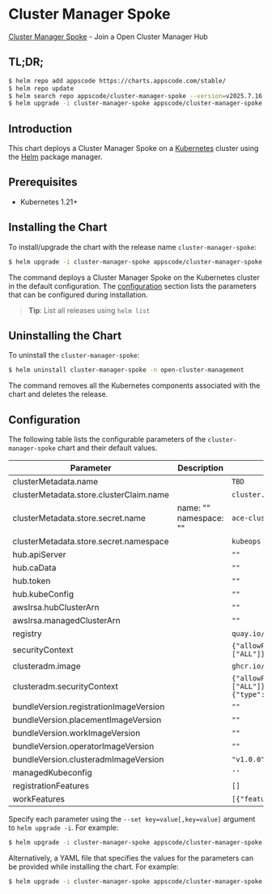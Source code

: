 # Cluster Manager Spoke

[Cluster Manager Spoke](https://github.com/kluster-manager/installer) - Join a Open Cluster Manager Hub

## TL;DR;

```bash
$ helm repo add appscode https://charts.appscode.com/stable/
$ helm repo update
$ helm search repo appscode/cluster-manager-spoke --version=v2025.7.16
$ helm upgrade -i cluster-manager-spoke appscode/cluster-manager-spoke -n open-cluster-management --create-namespace --version=v2025.7.16
```

## Introduction

This chart deploys a Cluster Manager Spoke on a [Kubernetes](http://kubernetes.io) cluster using the [Helm](https://helm.sh) package manager.

## Prerequisites

- Kubernetes 1.21+

## Installing the Chart

To install/upgrade the chart with the release name `cluster-manager-spoke`:

```bash
$ helm upgrade -i cluster-manager-spoke appscode/cluster-manager-spoke -n open-cluster-management --create-namespace --version=v2025.7.16
```

The command deploys a Cluster Manager Spoke on the Kubernetes cluster in the default configuration. The [configuration](#configuration) section lists the parameters that can be configured during installation.

> **Tip**: List all releases using `helm list`

## Uninstalling the Chart

To uninstall the `cluster-manager-spoke`:

```bash
$ helm uninstall cluster-manager-spoke -n open-cluster-management
```

The command removes all the Kubernetes components associated with the chart and deletes the release.

## Configuration

The following table lists the configurable parameters of the `cluster-manager-spoke` chart and their default values.

|                Parameter                |      Description       |                                                                                             Default                                                                                             |
|-----------------------------------------|------------------------|-------------------------------------------------------------------------------------------------------------------------------------------------------------------------------------------------|
| clusterMetadata.name                    |                        | <code>TBD</code>                                                                                                                                                                                |
| clusterMetadata.store.clusterClaim.name |                        | <code>cluster.ace.info</code>                                                                                                                                                                   |
| clusterMetadata.store.secret.name       | name: "" namespace: "" | <code>ace-cluster-info</code>                                                                                                                                                                   |
| clusterMetadata.store.secret.namespace  |                        | <code>kubeops</code>                                                                                                                                                                            |
| hub.apiServer                           |                        | <code>""</code>                                                                                                                                                                                 |
| hub.caData                              |                        | <code>""</code>                                                                                                                                                                                 |
| hub.token                               |                        | <code>""</code>                                                                                                                                                                                 |
| hub.kubeConfig                          |                        | <code>""</code>                                                                                                                                                                                 |
| awsIrsa.hubClusterArn                   |                        | <code>""</code>                                                                                                                                                                                 |
| awsIrsa.managedClusterArn               |                        | <code>""</code>                                                                                                                                                                                 |
| registry                                |                        | <code>quay.io/open-cluster-management</code>                                                                                                                                                    |
| securityContext                         |                        | <code>{"allowPrivilegeEscalation":false,"capabilities":{"drop":["ALL"]},"privileged":false,"runAsNonRoot":true,"seccompProfile":{"type":"RuntimeDefault"}}</code>                               |
| clusteradm.image                        |                        | <code>ghcr.io/kluster-manager/clusteradm</code>                                                                                                                                                 |
| clusteradm.securityContext              |                        | <code>{"allowPrivilegeEscalation":false,"capabilities":{"drop":["ALL"]},"privileged":false,"readOnlyRootFilesystem":true,"runAsNonRoot":true,"seccompProfile":{"type":"RuntimeDefault"}}</code> |
| bundleVersion.registrationImageVersion  |                        | <code>""</code>                                                                                                                                                                                 |
| bundleVersion.placementImageVersion     |                        | <code>""</code>                                                                                                                                                                                 |
| bundleVersion.workImageVersion          |                        | <code>""</code>                                                                                                                                                                                 |
| bundleVersion.operatorImageVersion      |                        | <code>""</code>                                                                                                                                                                                 |
| bundleVersion.clusteradmImageVersion    |                        | <code>"v1.0.0"</code>                                                                                                                                                                           |
| managedKubeconfig                       |                        | <code>''</code>                                                                                                                                                                                 |
| registrationFeatures                    |                        | <code>[]</code>                                                                                                                                                                                 |
| workFeatures                            |                        | <code>[{"feature":"RawFeedbackJsonString","mode":"Enable"}]</code>                                                                                                                              |


Specify each parameter using the `--set key=value[,key=value]` argument to `helm upgrade -i`. For example:

```bash
$ helm upgrade -i cluster-manager-spoke appscode/cluster-manager-spoke -n open-cluster-management --create-namespace --version=v2025.7.16 --set clusterMetadata.name=TBD
```

Alternatively, a YAML file that specifies the values for the parameters can be provided while
installing the chart. For example:

```bash
$ helm upgrade -i cluster-manager-spoke appscode/cluster-manager-spoke -n open-cluster-management --create-namespace --version=v2025.7.16 --values values.yaml
```
